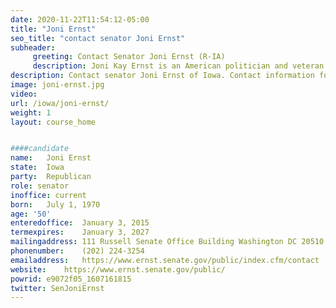 ```yaml
---
date: 2020-11-22T11:54:12-05:00
title: "Joni Ernst"
seo_title: "contact senator Joni Ernst"
subheader:
     greeting: Contact Senator Joni Ernst (R-IA)
     description: Joni Kay Ernst is an American politician and veteran serving as the junior United States Senator for Iowa since 2015. A Republican, she served in the Iowa State Senate from 2011 to 2014. Ernst served in the Iowa Army National Guard from 1993 to 2015, retiring as a lieutenant colonel.
description: Contact senator Joni Ernst of Iowa. Contact information for Joni Ernst includes email address, phone number, and mailing address.
image: joni-ernst.jpg
video: 
url: /iowa/joni-ernst/
weight: 1
layout: course_home


####candidate
name:	Joni Ernst
state:	Iowa
party:	Republican
role: senator
inoffice: current
born:	July 1, 1970 
age: '50'
enteredoffice:	January 3, 2015
termexpires:	January 3, 2027
mailingaddress:	111 Russell Senate Office Building Washington DC 20510
phonenumber:	(202) 224-3254
emailaddress:	https://www.ernst.senate.gov/public/index.cfm/contact
website:	https://www.ernst.senate.gov/public/
powrid: e9072f05_1607161815
twitter: SenJoniErnst
---
```


